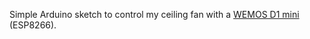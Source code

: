 Simple Arduino sketch to control my ceiling fan with a
[WEMOS D1 mini](https://www.wemos.cc/product/d1-mini.html) (ESP8266).
